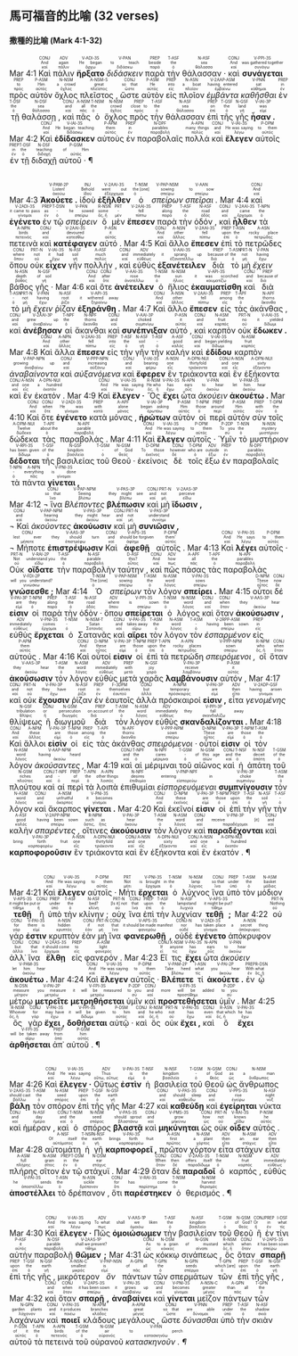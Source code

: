 ## 馬可福音的比喻 (32 verses)



#### 撒種的比喻 (Mark 4:1-32)
<rt>Mar 4:1</rt> <RUBY><ruby><ruby>Καὶ<rt>καί</rt></ruby><rt>And</rt></ruby><rt>CONJ</rt></RUBY> <RUBY><ruby><ruby>πάλιν<rt>πάλιν</rt></ruby><rt>again</rt></ruby><rt>ADV</rt></RUBY> <RUBY><ruby><ruby><strong>ἤρξατο</strong><rt>ἄρχω</rt></ruby><rt>He began</rt></ruby><rt>V-ADI-3S</rt></RUBY> <RUBY><ruby><ruby><em>διδάσκειν</em><rt>διδάσκω</rt></ruby><rt>to teach</rt></ruby><rt>V-PAN</rt></RUBY> <RUBY><ruby><ruby>παρὰ<rt>παρά</rt></ruby><rt>beside</rt></ruby><rt>PREP</rt></RUBY> <RUBY><ruby><ruby>τὴν<rt>ὁ</rt></ruby><rt>the</rt></ruby><rt>T-ASF</rt></RUBY> <RUBY><ruby><ruby>θάλασσαν ·<rt>θάλασσα</rt></ruby><rt>sea</rt></ruby><rt>N-ASF</rt></RUBY> <RUBY><ruby><ruby>καὶ<rt>καί</rt></ruby><rt>And</rt></ruby><rt>CONJ</rt></RUBY> <RUBY><ruby><ruby><strong>συνάγεται</strong><rt>συνάγω</rt></ruby><rt>was gathered together</rt></ruby><rt>V-PPI-3S</rt></RUBY> <RUBY><ruby><ruby>πρὸς<rt>πρός</rt></ruby><rt>to</rt></ruby><rt>PREP</rt></RUBY> <RUBY><ruby><ruby>αὐτὸν<rt>αὐτός</rt></ruby><rt>Him</rt></ruby><rt>P-ASM</rt></RUBY> <RUBY><ruby><ruby>ὄχλος<rt>ὄχλος</rt></ruby><rt>a crowd</rt></ruby><rt>N-NSM</rt></RUBY> <RUBY><ruby><ruby>πλεῖστος ,<rt>πλεῖστος</rt></ruby><rt>great</rt></ruby><rt>A-NSM-S</rt></RUBY> <RUBY><ruby><ruby>ὥστε<rt>ὥστε</rt></ruby><rt>so that</rt></ruby><rt>CONJ</rt></RUBY> <RUBY><ruby><ruby>αὐτὸν<rt>αὐτός</rt></ruby><rt>He</rt></ruby><rt>P-ASM</rt></RUBY> <RUBY><ruby><ruby>εἰς<rt>εἰς</rt></ruby><rt>into</rt></ruby><rt>PREP</rt></RUBY> <RUBY><ruby><ruby>πλοῖον<rt>πλοῖον</rt></ruby><rt>a boat</rt></ruby><rt>N-ASN</rt></RUBY> <RUBY><ruby><ruby><em>ἐμβάντα</em><rt>ἐμβαίνω</rt></ruby><rt>having entered</rt></ruby><rt>V-2AAP-ASM</rt></RUBY> <RUBY><ruby><ruby><em>καθῆσθαι</em><rt>κάθημαι</rt></ruby><rt>sat</rt></ruby><rt>V-PNN</rt></RUBY> <RUBY><ruby><ruby>ἐν<rt>ἐν</rt></ruby><rt>in</rt></ruby><rt>PREP</rt></RUBY> <RUBY><ruby><ruby>τῇ<rt>ὁ</rt></ruby><rt>the</rt></ruby><rt>T-DSF</rt></RUBY> <RUBY><ruby><ruby>θαλάσσῃ ,<rt>θάλασσα</rt></ruby><rt>sea</rt></ruby><rt>N-DSF</rt></RUBY> <RUBY><ruby><ruby>καὶ<rt>καί</rt></ruby><rt>and</rt></ruby><rt>CONJ</rt></RUBY> <RUBY><ruby><ruby>πᾶς<rt>πᾶς</rt></ruby><rt>all</rt></ruby><rt>A-NSM</rt></RUBY> <RUBY><ruby><ruby>ὁ<rt>ὁ</rt></ruby><rt>the</rt></ruby><rt>T-NSM</rt></RUBY> <RUBY><ruby><ruby>ὄχλος<rt>ὄχλος</rt></ruby><rt>crowd</rt></ruby><rt>N-NSM</rt></RUBY> <RUBY><ruby><ruby>πρὸς<rt>πρός</rt></ruby><rt>close to</rt></ruby><rt>PREP</rt></RUBY> <RUBY><ruby><ruby>τὴν<rt>ὁ</rt></ruby><rt>the</rt></ruby><rt>T-ASF</rt></RUBY> <RUBY><ruby><ruby>θάλασσαν<rt>θάλασσα</rt></ruby><rt>sea</rt></ruby><rt>N-ASF</rt></RUBY> <RUBY><ruby><ruby>ἐπὶ<rt>ἐπί</rt></ruby><rt>on</rt></ruby><rt>PREP</rt></RUBY> <RUBY><ruby><ruby>τῆς<rt>ὁ</rt></ruby><rt>the</rt></ruby><rt>T-GSF</rt></RUBY> <RUBY><ruby><ruby>γῆς<rt>γῆ</rt></ruby><rt>land</rt></ruby><rt>N-GSF</rt></RUBY> <RUBY><ruby><ruby><strong>ἦσαν .</strong><rt>εἰμί</rt></ruby><rt>was</rt></ruby><rt>V-IAI-3P</rt></RUBY> <rt>Mar 4:2</rt> <RUBY><ruby><ruby>Καὶ<rt>καί</rt></ruby><rt>And</rt></ruby><rt>CONJ</rt></RUBY> <RUBY><ruby><ruby><strong>ἐδίδασκεν</strong><rt>διδάσκω</rt></ruby><rt>He began teaching</rt></ruby><rt>V-IAI-3S</rt></RUBY> <RUBY><ruby><ruby>αὐτοὺς<rt>αὐτός</rt></ruby><rt>them</rt></ruby><rt>P-APM</rt></RUBY> <RUBY><ruby><ruby>ἐν<rt>ἐν</rt></ruby><rt>in</rt></ruby><rt>PREP</rt></RUBY> <RUBY><ruby><ruby>παραβολαῖς<rt>παραβολή</rt></ruby><rt>parables</rt></ruby><rt>N-DPF</rt></RUBY> <RUBY><ruby><ruby>πολλά<rt>πολύς</rt></ruby><rt>many things</rt></ruby><rt>A-APN</rt></RUBY> <RUBY><ruby><ruby>καὶ<rt>καί</rt></ruby><rt>and</rt></ruby><rt>CONJ</rt></RUBY> <RUBY><ruby><ruby><strong>ἔλεγεν</strong><rt>λέγω</rt></ruby><rt>He was saying</rt></ruby><rt>V-IAI-3S</rt></RUBY> <RUBY><ruby><ruby>αὐτοῖς<rt>αὐτός</rt></ruby><rt>to them</rt></ruby><rt>P-DPM</rt></RUBY> <RUBY><ruby><ruby>ἐν<rt>ἐν</rt></ruby><rt>in</rt></ruby><rt>PREP</rt></RUBY> <RUBY><ruby><ruby>τῇ<rt>ὁ</rt></ruby><rt>the</rt></ruby><rt>T-DSF</rt></RUBY> <RUBY><ruby><ruby>διδαχῇ<rt>διδαχή</rt></ruby><rt>teaching</rt></ruby><rt>N-DSF</rt></RUBY> <RUBY><ruby><ruby>αὐτοῦ · ¶<rt>αὐτός</rt></ruby><rt>of Him</rt></ruby><rt>P-GSM</rt></RUBY></br></br></br> <rt>Mar 4:3</rt> <RUBY><ruby><ruby><strong>Ἀκούετε .</strong><rt>ἀκούω</rt></ruby><rt>Listen!</rt></ruby><rt>V-PAM-2P</rt></RUBY> <RUBY><ruby><ruby>ἰδοὺ<rt>ἰδού</rt></ruby><rt>Behold</rt></ruby><rt>INJ</rt></RUBY> <RUBY><ruby><ruby><strong>ἐξῆλθεν</strong><rt>ἐξέρχομαι</rt></ruby><rt>went out</rt></ruby><rt>V-2AAI-3S</rt></RUBY> <RUBY><ruby><ruby>ὁ<rt>ὁ</rt></ruby><rt>the [one]</rt></ruby><rt>T-NSM</rt></RUBY> <RUBY><ruby><ruby><em>σπείρων</em><rt>σπείρω</rt></ruby><rt>sowing</rt></ruby><rt>V-PAP-NSM</rt></RUBY> <RUBY><ruby><ruby><em>σπεῖραι .</em><rt>σπείρω</rt></ruby><rt>to sow</rt></ruby><rt>V-AAN</rt></RUBY> <rt>Mar 4:4</rt> <RUBY><ruby><ruby>καὶ<rt>καί</rt></ruby><rt>And</rt></ruby><rt>CONJ</rt></RUBY> <RUBY><ruby><ruby><strong>ἐγένετο</strong><rt>γίνομαι</rt></ruby><rt>it came to pass</rt></ruby><rt>V-2ADI-3S</rt></RUBY> <RUBY><ruby><ruby>ἐν<rt>ἐν</rt></ruby><rt>as</rt></ruby><rt>PREP</rt></RUBY> <RUBY><ruby><ruby>τῷ<rt>ὁ</rt></ruby><rt>-</rt></ruby><rt>T-DSN</rt></RUBY> <RUBY><ruby><ruby><em>σπείρειν</em><rt>σπείρω</rt></ruby><rt>he sowed</rt></ruby><rt>V-PAN</rt></RUBY> <RUBY><ruby><ruby>ὃ<rt>ὅς, ἥ</rt></ruby><rt>some</rt></ruby><rt>R-NSN</rt></RUBY> <RUBY><ruby><ruby>μὲν<rt>μέν</rt></ruby><rt>-</rt></ruby><rt>PRT</rt></RUBY> <RUBY><ruby><ruby><strong>ἔπεσεν</strong><rt>πίπτω</rt></ruby><rt>fell</rt></ruby><rt>V-2AAI-3S</rt></RUBY> <RUBY><ruby><ruby>παρὰ<rt>παρά</rt></ruby><rt>along</rt></ruby><rt>PREP</rt></RUBY> <RUBY><ruby><ruby>τὴν<rt>ὁ</rt></ruby><rt>the</rt></ruby><rt>T-ASF</rt></RUBY> <RUBY><ruby><ruby>ὁδόν ,<rt>ὁδός</rt></ruby><rt>road</rt></ruby><rt>N-ASF</rt></RUBY> <RUBY><ruby><ruby>καὶ<rt>καί</rt></ruby><rt>and</rt></ruby><rt>CONJ</rt></RUBY> <RUBY><ruby><ruby><strong>ἦλθεν</strong><rt>ἔρχομαι</rt></ruby><rt>came</rt></ruby><rt>V-2AAI-3S</rt></RUBY> <RUBY><ruby><ruby>τὰ<rt>ὁ</rt></ruby><rt>the</rt></ruby><rt>T-NPN</rt></RUBY> <RUBY><ruby><ruby>πετεινὰ<rt>πετεινός</rt></ruby><rt>birds</rt></ruby><rt>A-NPN</rt></RUBY> <RUBY><ruby><ruby>καὶ<rt>καί</rt></ruby><rt>and</rt></ruby><rt>CONJ</rt></RUBY> <RUBY><ruby><ruby><strong>κατέφαγεν</strong><rt>κατεσθίω</rt></ruby><rt>devoured</rt></ruby><rt>V-2AAI-3S</rt></RUBY> <RUBY><ruby><ruby>αὐτό .<rt>αὐτός</rt></ruby><rt>it</rt></ruby><rt>P-ASN</rt></RUBY> <rt>Mar 4:5</rt> <RUBY><ruby><ruby>Καὶ<rt>καί</rt></ruby><rt>And</rt></ruby><rt>CONJ</rt></RUBY> <RUBY><ruby><ruby>ἄλλο<rt>ἄλλος</rt></ruby><rt>other</rt></ruby><rt>A-NSN</rt></RUBY> <RUBY><ruby><ruby><strong>ἔπεσεν</strong><rt>πίπτω</rt></ruby><rt>fell</rt></ruby><rt>V-2AAI-3S</rt></RUBY> <RUBY><ruby><ruby>ἐπὶ<rt>ἐπί</rt></ruby><rt>upon</rt></ruby><rt>PREP</rt></RUBY> <RUBY><ruby><ruby>τὸ<rt>ὁ</rt></ruby><rt>the</rt></ruby><rt>T-ASN</rt></RUBY> <RUBY><ruby><ruby>πετρῶδες<rt>πετρώδης</rt></ruby><rt>rocky place</rt></ruby><rt>A-ASN</rt></RUBY> <RUBY><ruby><ruby>ὅπου<rt>ὅπου</rt></ruby><rt>where</rt></ruby><rt>CONJ</rt></RUBY> <RUBY><ruby><ruby>οὐκ<rt>οὐ</rt></ruby><rt>not</rt></ruby><rt>PRT-N</rt></RUBY> <RUBY><ruby><ruby><strong>εἶχεν</strong><rt>ἔχω</rt></ruby><rt>it had</rt></ruby><rt>V-IAI-3S</rt></RUBY> <RUBY><ruby><ruby>γῆν<rt>γῆ</rt></ruby><rt>soil</rt></ruby><rt>N-ASF</rt></RUBY> <RUBY><ruby><ruby>πολλήν ,<rt>πολύς</rt></ruby><rt>much</rt></ruby><rt>A-ASF</rt></RUBY> <RUBY><ruby><ruby>καὶ<rt>καί</rt></ruby><rt>and</rt></ruby><rt>CONJ</rt></RUBY> <RUBY><ruby><ruby>εὐθὺς<rt>εὐθέως</rt></ruby><rt>immediately</rt></ruby><rt>ADV</rt></RUBY> <RUBY><ruby><ruby><strong>ἐξανέτειλεν</strong><rt>ἐξανατέλλω</rt></ruby><rt>it sprang up</rt></ruby><rt>V-AAI-3S</rt></RUBY> <RUBY><ruby><ruby>διὰ<rt>διά</rt></ruby><rt>because of</rt></ruby><rt>PREP</rt></RUBY> <RUBY><ruby><ruby>τὸ<rt>ὁ</rt></ruby><rt>the</rt></ruby><rt>T-ASN</rt></RUBY> <RUBY><ruby><ruby>μὴ<rt>μή</rt></ruby><rt>not</rt></ruby><rt>PRT-N</rt></RUBY> <RUBY><ruby><ruby><em>ἔχειν</em><rt>ἔχω</rt></ruby><rt>having</rt></ruby><rt>V-PAN</rt></RUBY> <RUBY><ruby><ruby>βάθος<rt>βάθος</rt></ruby><rt>depth</rt></ruby><rt>N-ASN</rt></RUBY> <RUBY><ruby><ruby>γῆς ·<rt>γῆ</rt></ruby><rt>of soil</rt></ruby><rt>N-GSF</rt></RUBY> <rt>Mar 4:6</rt> <RUBY><ruby><ruby>καὶ<rt>καί</rt></ruby><rt>And</rt></ruby><rt>CONJ</rt></RUBY> <RUBY><ruby><ruby>ὅτε<rt>ὅτε</rt></ruby><rt>after</rt></ruby><rt>CONJ</rt></RUBY> <RUBY><ruby><ruby><strong>ἀνέτειλεν</strong><rt>ἀνατέλλω</rt></ruby><rt>rose</rt></ruby><rt>V-AAI-3S</rt></RUBY> <RUBY><ruby><ruby>ὁ<rt>ὁ</rt></ruby><rt>the</rt></ruby><rt>T-NSM</rt></RUBY> <RUBY><ruby><ruby>ἥλιος<rt>ἥλιος</rt></ruby><rt>sun</rt></ruby><rt>N-NSM</rt></RUBY> <RUBY><ruby><ruby><strong>ἐκαυματίσθη</strong><rt>καυματίζω</rt></ruby><rt>it was scorched</rt></ruby><rt>V-API-3S</rt></RUBY> <RUBY><ruby><ruby>καὶ<rt>καί</rt></ruby><rt>and</rt></ruby><rt>CONJ</rt></RUBY> <RUBY><ruby><ruby>διὰ<rt>διά</rt></ruby><rt>because of</rt></ruby><rt>PREP</rt></RUBY> <RUBY><ruby><ruby>τὸ<rt>ὁ</rt></ruby><rt>-</rt></ruby><rt>T-ASN</rt></RUBY> <RUBY><ruby><ruby>μὴ<rt>μή</rt></ruby><rt>not</rt></ruby><rt>PRT-N</rt></RUBY> <RUBY><ruby><ruby><em>ἔχειν</em><rt>ἔχω</rt></ruby><rt>having</rt></ruby><rt>V-PAN</rt></RUBY> <RUBY><ruby><ruby>ῥίζαν<rt>ῥίζα</rt></ruby><rt>root</rt></ruby><rt>N-ASF</rt></RUBY> <RUBY><ruby><ruby><strong>ἐξηράνθη .</strong><rt>ξηραίνω</rt></ruby><rt>it withered away</rt></ruby><rt>V-API-3S</rt></RUBY> <rt>Mar 4:7</rt> <RUBY><ruby><ruby>Καὶ<rt>καί</rt></ruby><rt>And</rt></ruby><rt>CONJ</rt></RUBY> <RUBY><ruby><ruby>ἄλλο<rt>ἄλλος</rt></ruby><rt>other</rt></ruby><rt>A-NSN</rt></RUBY> <RUBY><ruby><ruby><strong>ἔπεσεν</strong><rt>πίπτω</rt></ruby><rt>fell</rt></ruby><rt>V-2AAI-3S</rt></RUBY> <RUBY><ruby><ruby>εἰς<rt>εἰς</rt></ruby><rt>among</rt></ruby><rt>PREP</rt></RUBY> <RUBY><ruby><ruby>τὰς<rt>ὁ</rt></ruby><rt>the</rt></ruby><rt>T-APF</rt></RUBY> <RUBY><ruby><ruby>ἀκάνθας ,<rt>ἄκανθα</rt></ruby><rt>thorns</rt></ruby><rt>N-APF</rt></RUBY> <RUBY><ruby><ruby>καὶ<rt>καί</rt></ruby><rt>and</rt></ruby><rt>CONJ</rt></RUBY> <RUBY><ruby><ruby><strong>ἀνέβησαν</strong><rt>ἀναβαίνω</rt></ruby><rt>grew up</rt></ruby><rt>V-2AAI-3P</rt></RUBY> <RUBY><ruby><ruby>αἱ<rt>ὁ</rt></ruby><rt>the</rt></ruby><rt>T-NPF</rt></RUBY> <RUBY><ruby><ruby>ἄκανθαι<rt>ἄκανθα</rt></ruby><rt>thorns</rt></ruby><rt>N-NPF</rt></RUBY> <RUBY><ruby><ruby>καὶ<rt>καί</rt></ruby><rt>and</rt></ruby><rt>CONJ</rt></RUBY> <RUBY><ruby><ruby><strong>συνέπνιξαν</strong><rt>συμπνίγω</rt></ruby><rt>choked</rt></ruby><rt>V-AAI-3P</rt></RUBY> <RUBY><ruby><ruby>αὐτό ,<rt>αὐτός</rt></ruby><rt>it</rt></ruby><rt>P-ASN</rt></RUBY> <RUBY><ruby><ruby>καὶ<rt>καί</rt></ruby><rt>and</rt></ruby><rt>CONJ</rt></RUBY> <RUBY><ruby><ruby>καρπὸν<rt>καρπός</rt></ruby><rt>fruit</rt></ruby><rt>N-ASM</rt></RUBY> <RUBY><ruby><ruby>οὐκ<rt>οὐ</rt></ruby><rt>no</rt></ruby><rt>PRT-N</rt></RUBY> <RUBY><ruby><ruby><strong>ἔδωκεν .</strong><rt>δίδωμι</rt></ruby><rt>it yielded</rt></ruby><rt>V-AAI-3S</rt></RUBY> <rt>Mar 4:8</rt> <RUBY><ruby><ruby>Καὶ<rt>καί</rt></ruby><rt>And</rt></ruby><rt>CONJ</rt></RUBY> <RUBY><ruby><ruby>ἄλλα<rt>ἄλλος</rt></ruby><rt>other</rt></ruby><rt>A-NPN</rt></RUBY> <RUBY><ruby><ruby><strong>ἔπεσεν</strong><rt>πίπτω</rt></ruby><rt>fell</rt></ruby><rt>V-2AAI-3S</rt></RUBY> <RUBY><ruby><ruby>εἰς<rt>εἰς</rt></ruby><rt>into</rt></ruby><rt>PREP</rt></RUBY> <RUBY><ruby><ruby>τὴν<rt>ὁ</rt></ruby><rt>the</rt></ruby><rt>T-ASF</rt></RUBY> <RUBY><ruby><ruby>γῆν<rt>γῆ</rt></ruby><rt>soil</rt></ruby><rt>N-ASF</rt></RUBY> <RUBY><ruby><ruby>τὴν<rt>ὁ</rt></ruby><rt>-</rt></ruby><rt>T-ASF</rt></RUBY> <RUBY><ruby><ruby>καλήν<rt>καλός</rt></ruby><rt>good</rt></ruby><rt>A-ASF</rt></RUBY> <RUBY><ruby><ruby>καὶ<rt>καί</rt></ruby><rt>and</rt></ruby><rt>CONJ</rt></RUBY> <RUBY><ruby><ruby><strong>ἐδίδου</strong><rt>δίδωμι</rt></ruby><rt>began yielding</rt></ruby><rt>V-IAI-3S</rt></RUBY> <RUBY><ruby><ruby>καρπὸν<rt>καρπός</rt></ruby><rt>fruit</rt></ruby><rt>N-ASM</rt></RUBY> <RUBY><ruby><ruby><em>ἀναβαίνοντα</em><rt>ἀναβαίνω</rt></ruby><rt>growing up</rt></ruby><rt>V-PAP-NPN</rt></RUBY> <RUBY><ruby><ruby>καὶ<rt>καί</rt></ruby><rt>and</rt></ruby><rt>CONJ</rt></RUBY> <RUBY><ruby><ruby><em>αὐξανόμενα</em><rt>αὐξάνω</rt></ruby><rt>increasing</rt></ruby><rt>V-PPP-NPN</rt></RUBY> <RUBY><ruby><ruby>καὶ<rt>καί</rt></ruby><rt>and</rt></ruby><rt>CONJ</rt></RUBY> <RUBY><ruby><ruby><strong>ἔφερεν</strong><rt>φέρω</rt></ruby><rt>bearing</rt></ruby><rt>V-IAI-3S</rt></RUBY> <RUBY><ruby><ruby>ἓν<rt>εἷς</rt></ruby><rt>one</rt></ruby><rt>A-NSN</rt></RUBY> <RUBY><ruby><ruby>τριάκοντα<rt>τριάκοντα</rt></ruby><rt>thirtyfold</rt></ruby><rt>A-DPN-NUI</rt></RUBY> <RUBY><ruby><ruby>καὶ<rt>καί</rt></ruby><rt>and</rt></ruby><rt>CONJ</rt></RUBY> <RUBY><ruby><ruby>ἓν<rt>εἷς</rt></ruby><rt>one</rt></ruby><rt>A-NSN</rt></RUBY> <RUBY><ruby><ruby>ἑξήκοντα<rt>ἑξήκοντα</rt></ruby><rt>sixty</rt></ruby><rt>A-DPN-NUI</rt></RUBY> <RUBY><ruby><ruby>καὶ<rt>καί</rt></ruby><rt>and</rt></ruby><rt>CONJ</rt></RUBY> <RUBY><ruby><ruby>ἓν<rt>εἷς</rt></ruby><rt>one</rt></ruby><rt>A-NSN</rt></RUBY> <RUBY><ruby><ruby>ἑκατόν .<rt>ἑκατόν</rt></ruby><rt>a hundred</rt></ruby><rt>A-DPN-NUI</rt></RUBY> <rt>Mar 4:9</rt> <RUBY><ruby><ruby>Καὶ<rt>καί</rt></ruby><rt>And</rt></ruby><rt>CONJ</rt></RUBY> <RUBY><ruby><ruby><strong>ἔλεγεν ·</strong><rt>λέγω</rt></ruby><rt>He was saying</rt></ruby><rt>V-IAI-3S</rt></RUBY> <RUBY><ruby><ruby>Ὃς<rt>ὅς, ἥ</rt></ruby><rt>He who</rt></ruby><rt>R-NSM</rt></RUBY> <RUBY><ruby><ruby><strong>ἔχει</strong><rt>ἔχω</rt></ruby><rt>has</rt></ruby><rt>V-PAI-3S</rt></RUBY> <RUBY><ruby><ruby>ὦτα<rt>οὖς</rt></ruby><rt>ears</rt></ruby><rt>N-APN</rt></RUBY> <RUBY><ruby><ruby><em>ἀκούειν</em><rt>ἀκούω</rt></ruby><rt>to hear</rt></ruby><rt>V-PAN</rt></RUBY> <RUBY><ruby><ruby><strong>ἀκουέτω .</strong><rt>ἀκούω</rt></ruby><rt>let him hear</rt></ruby><rt>V-PAM-3S</rt></RUBY> <rt>Mar 4:10</rt> <RUBY><ruby><ruby>Καὶ<rt>καί</rt></ruby><rt>And</rt></ruby><rt>CONJ</rt></RUBY> <RUBY><ruby><ruby>ὅτε<rt>ὅτε</rt></ruby><rt>when</rt></ruby><rt>CONJ</rt></RUBY> <RUBY><ruby><ruby><strong>ἐγένετο</strong><rt>γίνομαι</rt></ruby><rt>He was</rt></ruby><rt>V-2ADI-3S</rt></RUBY> <RUBY><ruby><ruby>κατὰ<rt>κατά</rt></ruby><rt>with</rt></ruby><rt>PREP</rt></RUBY> <RUBY><ruby><ruby>μόνας ,<rt>μόνος</rt></ruby><rt>alone</rt></ruby><rt>A-APF</rt></RUBY> <RUBY><ruby><ruby><strong>ἠρώτων</strong><rt>ἐρωτάω</rt></ruby><rt>began asking</rt></ruby><rt>V-IAI-3P</rt></RUBY> <RUBY><ruby><ruby>αὐτὸν<rt>αὐτός</rt></ruby><rt>Him</rt></ruby><rt>P-ASM</rt></RUBY> <RUBY><ruby><ruby>οἱ<rt>ὁ</rt></ruby><rt>those</rt></ruby><rt>T-NPM</rt></RUBY> <RUBY><ruby><ruby>περὶ<rt>περί</rt></ruby><rt>around</rt></ruby><rt>PREP</rt></RUBY> <RUBY><ruby><ruby>αὐτὸν<rt>αὐτός</rt></ruby><rt>Him</rt></ruby><rt>P-ASM</rt></RUBY> <RUBY><ruby><ruby>σὺν<rt>σύν</rt></ruby><rt>with</rt></ruby><rt>PREP</rt></RUBY> <RUBY><ruby><ruby>τοῖς<rt>ὁ</rt></ruby><rt>the</rt></ruby><rt>T-DPM</rt></RUBY> <RUBY><ruby><ruby>δώδεκα<rt>δώδεκα</rt></ruby><rt>Twelve</rt></ruby><rt>A-DPM-NUI</rt></RUBY> <RUBY><ruby><ruby>τὰς<rt>ὁ</rt></ruby><rt>about the</rt></ruby><rt>T-APF</rt></RUBY> <RUBY><ruby><ruby>παραβολάς .<rt>παραβολή</rt></ruby><rt>parable</rt></ruby><rt>N-APF</rt></RUBY> <rt>Mar 4:11</rt> <RUBY><ruby><ruby>Καὶ<rt>καί</rt></ruby><rt>And</rt></ruby><rt>CONJ</rt></RUBY> <RUBY><ruby><ruby><strong>ἔλεγεν</strong><rt>λέγω</rt></ruby><rt>He was saying</rt></ruby><rt>V-IAI-3S</rt></RUBY> <RUBY><ruby><ruby>αὐτοῖς ·<rt>αὐτός</rt></ruby><rt>to them</rt></ruby><rt>P-DPM</rt></RUBY> <RUBY><ruby><ruby>Ὑμῖν<rt>σύ</rt></ruby><rt>To you</rt></ruby><rt>P-2DP</rt></RUBY> <RUBY><ruby><ruby>τὸ<rt>ὁ</rt></ruby><rt>the</rt></ruby><rt>T-NSN</rt></RUBY> <RUBY><ruby><ruby>μυστήριον<rt>μυστήριον</rt></ruby><rt>mystery</rt></ruby><rt>N-NSN</rt></RUBY> <RUBY><ruby><ruby><strong>δέδοται</strong><rt>δίδωμι</rt></ruby><rt>has been given</rt></ruby><rt>V-RPI-3S</rt></RUBY> <RUBY><ruby><ruby>τῆς<rt>ὁ</rt></ruby><rt>of the</rt></ruby><rt>T-GSF</rt></RUBY> <RUBY><ruby><ruby>βασιλείας<rt>βασιλεία</rt></ruby><rt>kingdom</rt></ruby><rt>N-GSF</rt></RUBY> <RUBY><ruby><ruby>τοῦ<rt>ὁ</rt></ruby><rt>-</rt></ruby><rt>T-GSM</rt></RUBY> <RUBY><ruby><ruby>Θεοῦ ·<rt>θεός</rt></ruby><rt>of God</rt></ruby><rt>N-GSM</rt></RUBY> <RUBY><ruby><ruby>ἐκείνοις<rt>ἐκεῖνος</rt></ruby><rt>To those</rt></ruby><rt>D-DPM</rt></RUBY> <RUBY><ruby><ruby>δὲ<rt>δέ</rt></ruby><rt>however</rt></ruby><rt>CONJ</rt></RUBY> <RUBY><ruby><ruby>τοῖς<rt>ὁ</rt></ruby><rt>who are</rt></ruby><rt>T-DPM</rt></RUBY> <RUBY><ruby><ruby>ἔξω<rt>ἔξω</rt></ruby><rt>outside</rt></ruby><rt>ADV</rt></RUBY> <RUBY><ruby><ruby>ἐν<rt>ἐν</rt></ruby><rt>in</rt></ruby><rt>PREP</rt></RUBY> <RUBY><ruby><ruby>παραβολαῖς<rt>παραβολή</rt></ruby><rt>parables</rt></ruby><rt>N-DPF</rt></RUBY> <RUBY><ruby><ruby>τὰ<rt>ὁ</rt></ruby><rt>-</rt></ruby><rt>T-NPN</rt></RUBY> <RUBY><ruby><ruby>πάντα<rt>πᾶς</rt></ruby><rt>everything</rt></ruby><rt>A-NPN</rt></RUBY> <RUBY><ruby><ruby><strong>γίνεται ,</strong><rt>γίνομαι</rt></ruby><rt>is done</rt></ruby><rt>V-PNI-3S</rt></RUBY></br> <rt>Mar 4:12</rt> <RUBY><ruby><ruby>¬ ἵνα<rt>ἵνα</rt></ruby><rt>so that</rt></ruby><rt>CONJ</rt></RUBY> <RUBY><ruby><ruby><em>Βλέποντες</em><rt>βλέπω</rt></ruby><rt>Seeing</rt></ruby><rt>V-PAP-NPM</rt></RUBY> <RUBY><ruby><ruby><strong>βλέπωσιν</strong><rt>βλέπω</rt></ruby><rt>they might see</rt></ruby><rt>V-PAS-3P</rt></RUBY> <RUBY><ruby><ruby>καὶ<rt>καί</rt></ruby><rt>and</rt></ruby><rt>CONJ</rt></RUBY> <RUBY><ruby><ruby>μὴ<rt>μή</rt></ruby><rt>not</rt></ruby><rt>PRT-N</rt></RUBY> <RUBY><ruby><ruby><strong>ἴδωσιν ,</strong><rt>εἴδω</rt></ruby><rt>perceive</rt></ruby><rt>V-2AAS-3P</rt></RUBY></br> <RUBY><ruby><ruby>¬ Καὶ<rt>καί</rt></ruby><rt>and</rt></ruby><rt>CONJ</rt></RUBY> <RUBY><ruby><ruby><em>ἀκούοντες</em><rt>ἀκούω</rt></ruby><rt>hearing</rt></ruby><rt>V-PAP-NPM</rt></RUBY> <RUBY><ruby><ruby><strong>ἀκούωσιν</strong><rt>ἀκούω</rt></ruby><rt>they might hear</rt></ruby><rt>V-PAS-3P</rt></RUBY> <RUBY><ruby><ruby>καὶ<rt>καί</rt></ruby><rt>and</rt></ruby><rt>CONJ</rt></RUBY> <RUBY><ruby><ruby>μὴ<rt>μή</rt></ruby><rt>not</rt></ruby><rt>PRT-N</rt></RUBY> <RUBY><ruby><ruby><strong>συνιῶσιν ,</strong><rt>συνίημι</rt></ruby><rt>understand</rt></ruby><rt>V-PAS-3P</rt></RUBY></br> <RUBY><ruby><ruby>¬ Μήποτε<rt>μήποτε</rt></ruby><rt>lest ever</rt></ruby><rt>CONJ</rt></RUBY> <RUBY><ruby><ruby><strong>ἐπιστρέψωσιν</strong><rt>ἐπιστρέφω</rt></ruby><rt>they should turn</rt></ruby><rt>V-AAS-3P</rt></RUBY> <RUBY><ruby><ruby>Καὶ<rt>καί</rt></ruby><rt>and</rt></ruby><rt>CONJ</rt></RUBY> <RUBY><ruby><ruby><strong>ἀφεθῇ</strong><rt>ἀφίημι</rt></ruby><rt>should be forgiven</rt></ruby><rt>V-APS-3S</rt></RUBY> <RUBY><ruby><ruby>αὐτοῖς .<rt>αὐτός</rt></ruby><rt>them’</rt></ruby><rt>P-DPM</rt></RUBY> <rt>Mar 4:13</rt> <RUBY><ruby><ruby>Καὶ<rt>καί</rt></ruby><rt>And</rt></ruby><rt>CONJ</rt></RUBY> <RUBY><ruby><ruby><strong>λέγει</strong><rt>λέγω</rt></ruby><rt>He says</rt></ruby><rt>V-PAI-3S</rt></RUBY> <RUBY><ruby><ruby>αὐτοῖς ·<rt>αὐτός</rt></ruby><rt>to them</rt></ruby><rt>P-DPM</rt></RUBY> <RUBY><ruby><ruby>Οὐκ<rt>οὐ</rt></ruby><rt>Not</rt></ruby><rt>PRT-N</rt></RUBY> <RUBY><ruby><ruby><strong>οἴδατε</strong><rt>εἴδω</rt></ruby><rt>understand you</rt></ruby><rt>V-RAI-2P</rt></RUBY> <RUBY><ruby><ruby>τὴν<rt>ὁ</rt></ruby><rt>the</rt></ruby><rt>T-ASF</rt></RUBY> <RUBY><ruby><ruby>παραβολὴν<rt>παραβολή</rt></ruby><rt>parable</rt></ruby><rt>N-ASF</rt></RUBY> <RUBY><ruby><ruby>ταύτην ,<rt>οὗτος</rt></ruby><rt>this?</rt></ruby><rt>D-ASF</rt></RUBY> <RUBY><ruby><ruby>καὶ<rt>καί</rt></ruby><rt>And</rt></ruby><rt>CONJ</rt></RUBY> <RUBY><ruby><ruby>πῶς<rt>πως</rt></ruby><rt>how</rt></ruby><rt>ADV</rt></RUBY> <RUBY><ruby><ruby>πάσας<rt>πᾶς</rt></ruby><rt>all</rt></ruby><rt>A-APF</rt></RUBY> <RUBY><ruby><ruby>τὰς<rt>ὁ</rt></ruby><rt>the</rt></ruby><rt>T-APF</rt></RUBY> <RUBY><ruby><ruby>παραβολὰς<rt>παραβολή</rt></ruby><rt>parables</rt></ruby><rt>N-APF</rt></RUBY> <RUBY><ruby><ruby><strong>γνώσεσθε ;</strong><rt>γινώσκω</rt></ruby><rt>will you understand?</rt></ruby><rt>V-FDI-2P</rt></RUBY> <rt>Mar 4:14</rt> <RUBY><ruby><ruby>Ὁ<rt>ὁ</rt></ruby><rt>The [one]</rt></ruby><rt>T-NSM</rt></RUBY> <RUBY><ruby><ruby><em>σπείρων</em><rt>σπείρω</rt></ruby><rt>sowing</rt></ruby><rt>V-PAP-NSM</rt></RUBY> <RUBY><ruby><ruby>τὸν<rt>ὁ</rt></ruby><rt>the</rt></ruby><rt>T-ASM</rt></RUBY> <RUBY><ruby><ruby>λόγον<rt>λόγος</rt></ruby><rt>word</rt></ruby><rt>N-ASM</rt></RUBY> <RUBY><ruby><ruby><strong>σπείρει .</strong><rt>σπείρω</rt></ruby><rt>sows</rt></ruby><rt>V-PAI-3S</rt></RUBY> <rt>Mar 4:15</rt> <RUBY><ruby><ruby>οὗτοι<rt>οὗτος</rt></ruby><rt>These</rt></ruby><rt>D-NPM</rt></RUBY> <RUBY><ruby><ruby>δέ<rt>δέ</rt></ruby><rt>now</rt></ruby><rt>CONJ</rt></RUBY> <RUBY><ruby><ruby><strong>εἰσιν</strong><rt>εἰμί</rt></ruby><rt>are</rt></ruby><rt>V-PAI-3P</rt></RUBY> <RUBY><ruby><ruby>οἱ<rt>ὁ</rt></ruby><rt>they</rt></ruby><rt>T-NPM</rt></RUBY> <RUBY><ruby><ruby>παρὰ<rt>παρά</rt></ruby><rt>along</rt></ruby><rt>PREP</rt></RUBY> <RUBY><ruby><ruby>τὴν<rt>ὁ</rt></ruby><rt>the</rt></ruby><rt>T-ASF</rt></RUBY> <RUBY><ruby><ruby>ὁδὸν ·<rt>ὁδός</rt></ruby><rt>road</rt></ruby><rt>N-ASF</rt></RUBY> <RUBY><ruby><ruby>ὅπου<rt>ὅπου</rt></ruby><rt>where</rt></ruby><rt>ADV</rt></RUBY> <RUBY><ruby><ruby><strong>σπείρεται</strong><rt>σπείρω</rt></ruby><rt>is sown</rt></ruby><rt>V-PPI-3S</rt></RUBY> <RUBY><ruby><ruby>ὁ<rt>ὁ</rt></ruby><rt>the</rt></ruby><rt>T-NSM</rt></RUBY> <RUBY><ruby><ruby>λόγος<rt>λόγος</rt></ruby><rt>word</rt></ruby><rt>N-NSM</rt></RUBY> <RUBY><ruby><ruby>καὶ<rt>καί</rt></ruby><rt>and</rt></ruby><rt>CONJ</rt></RUBY> <RUBY><ruby><ruby>ὅταν<rt>ὅταν</rt></ruby><rt>when</rt></ruby><rt>CONJ</rt></RUBY> <RUBY><ruby><ruby><strong>ἀκούσωσιν ,</strong><rt>ἀκούω</rt></ruby><rt>they hear</rt></ruby><rt>V-AAS-3P</rt></RUBY> <RUBY><ruby><ruby>εὐθὺς<rt>εὐθέως</rt></ruby><rt>immediately</rt></ruby><rt>ADV</rt></RUBY> <RUBY><ruby><ruby><strong>ἔρχεται</strong><rt>ἔρχομαι</rt></ruby><rt>comes</rt></ruby><rt>V-PNI-3S</rt></RUBY> <RUBY><ruby><ruby>ὁ<rt>ὁ</rt></ruby><rt>-</rt></ruby><rt>T-NSM</rt></RUBY> <RUBY><ruby><ruby>Σατανᾶς<rt>Σατανᾶς</rt></ruby><rt>Satan</rt></ruby><rt>N-NSM-T</rt></RUBY> <RUBY><ruby><ruby>καὶ<rt>καί</rt></ruby><rt>and</rt></ruby><rt>CONJ</rt></RUBY> <RUBY><ruby><ruby><strong>αἴρει</strong><rt>αἴρω</rt></ruby><rt>takes away</rt></ruby><rt>V-PAI-3S</rt></RUBY> <RUBY><ruby><ruby>τὸν<rt>ὁ</rt></ruby><rt>the</rt></ruby><rt>T-ASM</rt></RUBY> <RUBY><ruby><ruby>λόγον<rt>λόγος</rt></ruby><rt>word</rt></ruby><rt>N-ASM</rt></RUBY> <RUBY><ruby><ruby>τὸν<rt>ὁ</rt></ruby><rt>-</rt></ruby><rt>T-ASM</rt></RUBY> <RUBY><ruby><ruby><em>ἐσπαρμένον</em><rt>σπείρω</rt></ruby><rt>having been sown</rt></ruby><rt>V-2RPP-ASM</rt></RUBY> <RUBY><ruby><ruby>εἰς<rt>εἰς</rt></ruby><rt>in</rt></ruby><rt>PREP</rt></RUBY> <RUBY><ruby><ruby>αὐτούς .<rt>αὐτός</rt></ruby><rt>them</rt></ruby><rt>P-APM</rt></RUBY> <rt>Mar 4:16</rt> <RUBY><ruby><ruby>Καὶ<rt>καί</rt></ruby><rt>And</rt></ruby><rt>CONJ</rt></RUBY> <RUBY><ruby><ruby>οὗτοί<rt>οὗτος</rt></ruby><rt>these</rt></ruby><rt>D-NPM</rt></RUBY> <RUBY><ruby><ruby><strong>εἰσιν</strong><rt>εἰμί</rt></ruby><rt>are</rt></ruby><rt>V-PAI-3P</rt></RUBY> <RUBY><ruby><ruby>οἱ<rt>ὁ</rt></ruby><rt>those</rt></ruby><rt>T-NPM</rt></RUBY> <RUBY><ruby><ruby>ἐπὶ<rt>ἐπί</rt></ruby><rt>upon</rt></ruby><rt>PREP</rt></RUBY> <RUBY><ruby><ruby>τὰ<rt>ὁ</rt></ruby><rt>the</rt></ruby><rt>T-APN</rt></RUBY> <RUBY><ruby><ruby>πετρώδη<rt>πετρώδης</rt></ruby><rt>rocky places</rt></ruby><rt>A-APN</rt></RUBY> <RUBY><ruby><ruby><em>σπειρόμενοι ,</em><rt>σπείρω</rt></ruby><rt>sown</rt></ruby><rt>V-PPP-NPM</rt></RUBY> <RUBY><ruby><ruby>οἳ<rt>ὅς, ἥ</rt></ruby><rt>who</rt></ruby><rt>R-NPM</rt></RUBY> <RUBY><ruby><ruby>ὅταν<rt>ὅταν</rt></ruby><rt>when</rt></ruby><rt>CONJ</rt></RUBY> <RUBY><ruby><ruby><strong>ἀκούσωσιν</strong><rt>ἀκούω</rt></ruby><rt>they hear</rt></ruby><rt>V-AAS-3P</rt></RUBY> <RUBY><ruby><ruby>τὸν<rt>ὁ</rt></ruby><rt>the</rt></ruby><rt>T-ASM</rt></RUBY> <RUBY><ruby><ruby>λόγον<rt>λόγος</rt></ruby><rt>word</rt></ruby><rt>N-ASM</rt></RUBY> <RUBY><ruby><ruby>εὐθὺς<rt>εὐθέως</rt></ruby><rt>immediately</rt></ruby><rt>ADV</rt></RUBY> <RUBY><ruby><ruby>μετὰ<rt>μετά</rt></ruby><rt>with</rt></ruby><rt>PREP</rt></RUBY> <RUBY><ruby><ruby>χαρᾶς<rt>χαρά</rt></ruby><rt>joy</rt></ruby><rt>N-GSF</rt></RUBY> <RUBY><ruby><ruby><strong>λαμβάνουσιν</strong><rt>λαμβάνω</rt></ruby><rt>receive</rt></ruby><rt>V-PAI-3P</rt></RUBY> <RUBY><ruby><ruby>αὐτόν ,<rt>αὐτός</rt></ruby><rt>it</rt></ruby><rt>P-ASM</rt></RUBY> <rt>Mar 4:17</rt> <RUBY><ruby><ruby>καὶ<rt>καί</rt></ruby><rt>and</rt></ruby><rt>CONJ</rt></RUBY> <RUBY><ruby><ruby>οὐκ<rt>οὐ</rt></ruby><rt>not</rt></ruby><rt>PRT-N</rt></RUBY> <RUBY><ruby><ruby><strong>ἔχουσιν</strong><rt>ἔχω</rt></ruby><rt>they have</rt></ruby><rt>V-PAI-3P</rt></RUBY> <RUBY><ruby><ruby>ῥίζαν<rt>ῥίζα</rt></ruby><rt>root</rt></ruby><rt>N-ASF</rt></RUBY> <RUBY><ruby><ruby>ἐν<rt>ἐν</rt></ruby><rt>in</rt></ruby><rt>PREP</rt></RUBY> <RUBY><ruby><ruby>ἑαυτοῖς<rt>ἑαυτοῦ</rt></ruby><rt>themselves</rt></ruby><rt>F-3DPM</rt></RUBY> <RUBY><ruby><ruby>ἀλλὰ<rt>ἀλλά</rt></ruby><rt>but</rt></ruby><rt>CONJ</rt></RUBY> <RUBY><ruby><ruby>πρόσκαιροί<rt>πρόσκαιρος</rt></ruby><rt>temporary</rt></ruby><rt>A-NPM</rt></RUBY> <RUBY><ruby><ruby><strong>εἰσιν ,</strong><rt>εἰμί</rt></ruby><rt>are</rt></ruby><rt>V-PAI-3P</rt></RUBY> <RUBY><ruby><ruby>εἶτα<rt>εἶτα</rt></ruby><rt>then</rt></ruby><rt>ADV</rt></RUBY> <RUBY><ruby><ruby><em>γενομένης</em><rt>γίνομαι</rt></ruby><rt>having arisen</rt></ruby><rt>V-2ADP-GSF</rt></RUBY> <RUBY><ruby><ruby>θλίψεως<rt>θλῖψις</rt></ruby><rt>tribulation</rt></ruby><rt>N-GSF</rt></RUBY> <RUBY><ruby><ruby>ἢ<rt>ἤ</rt></ruby><rt>or</rt></ruby><rt>CONJ</rt></RUBY> <RUBY><ruby><ruby>διωγμοῦ<rt>διωγμός</rt></ruby><rt>persecution</rt></ruby><rt>N-GSM</rt></RUBY> <RUBY><ruby><ruby>διὰ<rt>διά</rt></ruby><rt>on account of</rt></ruby><rt>PREP</rt></RUBY> <RUBY><ruby><ruby>τὸν<rt>ὁ</rt></ruby><rt>the</rt></ruby><rt>T-ASM</rt></RUBY> <RUBY><ruby><ruby>λόγον<rt>λόγος</rt></ruby><rt>word</rt></ruby><rt>N-ASM</rt></RUBY> <RUBY><ruby><ruby>εὐθὺς<rt>εὐθέως</rt></ruby><rt>immediately</rt></ruby><rt>ADV</rt></RUBY> <RUBY><ruby><ruby><strong>σκανδαλίζονται .</strong><rt>σκανδαλίζω</rt></ruby><rt>they fall away</rt></ruby><rt>V-PPI-3P</rt></RUBY> <rt>Mar 4:18</rt> <RUBY><ruby><ruby>Καὶ<rt>καί</rt></ruby><rt>And</rt></ruby><rt>CONJ</rt></RUBY> <RUBY><ruby><ruby>ἄλλοι<rt>ἄλλος</rt></ruby><rt>these</rt></ruby><rt>A-NPM</rt></RUBY> <RUBY><ruby><ruby><strong>εἰσὶν</strong><rt>εἰμί</rt></ruby><rt>are</rt></ruby><rt>V-PAI-3P</rt></RUBY> <RUBY><ruby><ruby>οἱ<rt>ὁ</rt></ruby><rt>those</rt></ruby><rt>T-NPM</rt></RUBY> <RUBY><ruby><ruby>εἰς<rt>εἰς</rt></ruby><rt>among</rt></ruby><rt>PREP</rt></RUBY> <RUBY><ruby><ruby>τὰς<rt>ὁ</rt></ruby><rt>the</rt></ruby><rt>T-APF</rt></RUBY> <RUBY><ruby><ruby>ἀκάνθας<rt>ἄκανθα</rt></ruby><rt>thorns</rt></ruby><rt>N-APF</rt></RUBY> <RUBY><ruby><ruby><em>σπειρόμενοι ·</em><rt>σπείρω</rt></ruby><rt>sown</rt></ruby><rt>V-PPP-NPM</rt></RUBY> <RUBY><ruby><ruby>οὗτοί<rt>οὗτος</rt></ruby><rt>These</rt></ruby><rt>D-NPM</rt></RUBY> <RUBY><ruby><ruby><strong>εἰσιν</strong><rt>εἰμί</rt></ruby><rt>are</rt></ruby><rt>V-PAI-3P</rt></RUBY> <RUBY><ruby><ruby>οἱ<rt>ὁ</rt></ruby><rt>those</rt></ruby><rt>T-NPM</rt></RUBY> <RUBY><ruby><ruby>τὸν<rt>ὁ</rt></ruby><rt>the</rt></ruby><rt>T-ASM</rt></RUBY> <RUBY><ruby><ruby>λόγον<rt>λόγος</rt></ruby><rt>word</rt></ruby><rt>N-ASM</rt></RUBY> <RUBY><ruby><ruby><em>ἀκούσαντες ,</em><rt>ἀκούω</rt></ruby><rt>having heard</rt></ruby><rt>V-AAP-NPM</rt></RUBY> <rt>Mar 4:19</rt> <RUBY><ruby><ruby>καὶ<rt>καί</rt></ruby><rt>and</rt></ruby><rt>CONJ</rt></RUBY> <RUBY><ruby><ruby>αἱ<rt>ὁ</rt></ruby><rt>the</rt></ruby><rt>T-NPF</rt></RUBY> <RUBY><ruby><ruby>μέριμναι<rt>μέριμνα</rt></ruby><rt>cares</rt></ruby><rt>N-NPF</rt></RUBY> <RUBY><ruby><ruby>τοῦ<rt>ὁ</rt></ruby><rt>-</rt></ruby><rt>T-GSM</rt></RUBY> <RUBY><ruby><ruby>αἰῶνος<rt>αἰών</rt></ruby><rt>of this age</rt></ruby><rt>N-GSM</rt></RUBY> <RUBY><ruby><ruby>καὶ<rt>καί</rt></ruby><rt>and</rt></ruby><rt>CONJ</rt></RUBY> <RUBY><ruby><ruby>ἡ<rt>ὁ</rt></ruby><rt>the</rt></ruby><rt>T-NSF</rt></RUBY> <RUBY><ruby><ruby>ἀπάτη<rt>ἀπάτη</rt></ruby><rt>deceit</rt></ruby><rt>N-NSF</rt></RUBY> <RUBY><ruby><ruby>τοῦ<rt>ὁ</rt></ruby><rt>of the</rt></ruby><rt>T-GSM</rt></RUBY> <RUBY><ruby><ruby>πλούτου<rt>πλοῦτος</rt></ruby><rt>riches</rt></ruby><rt>N-GSM</rt></RUBY> <RUBY><ruby><ruby>καὶ<rt>καί</rt></ruby><rt>and</rt></ruby><rt>CONJ</rt></RUBY> <RUBY><ruby><ruby>αἱ<rt>ὁ</rt></ruby><rt>-</rt></ruby><rt>T-NPF</rt></RUBY> <RUBY><ruby><ruby>περὶ<rt>περί</rt></ruby><rt>of</rt></ruby><rt>PREP</rt></RUBY> <RUBY><ruby><ruby>τὰ<rt>ὁ</rt></ruby><rt>the</rt></ruby><rt>T-APN</rt></RUBY> <RUBY><ruby><ruby>λοιπὰ<rt>λοιπός</rt></ruby><rt>other things</rt></ruby><rt>A-APN</rt></RUBY> <RUBY><ruby><ruby>ἐπιθυμίαι<rt>ἐπιθυμία</rt></ruby><rt>desires</rt></ruby><rt>N-NPF</rt></RUBY> <RUBY><ruby><ruby><em>εἰσπορευόμεναι</em><rt>εἰσπορεύω</rt></ruby><rt>entering in</rt></ruby><rt>V-PNP-NPF</rt></RUBY> <RUBY><ruby><ruby><strong>συμπνίγουσιν</strong><rt>συμπνίγω</rt></ruby><rt>choke</rt></ruby><rt>V-PAI-3P</rt></RUBY> <RUBY><ruby><ruby>τὸν<rt>ὁ</rt></ruby><rt>the</rt></ruby><rt>T-ASM</rt></RUBY> <RUBY><ruby><ruby>λόγον<rt>λόγος</rt></ruby><rt>word</rt></ruby><rt>N-ASM</rt></RUBY> <RUBY><ruby><ruby>καὶ<rt>καί</rt></ruby><rt>and</rt></ruby><rt>CONJ</rt></RUBY> <RUBY><ruby><ruby>ἄκαρπος<rt>ἄκαρπος</rt></ruby><rt>unfruitful</rt></ruby><rt>A-NSM</rt></RUBY> <RUBY><ruby><ruby><strong>γίνεται .</strong><rt>γίνομαι</rt></ruby><rt>it becomes</rt></ruby><rt>V-PNI-3S</rt></RUBY> <rt>Mar 4:20</rt> <RUBY><ruby><ruby>Καὶ<rt>καί</rt></ruby><rt>And</rt></ruby><rt>CONJ</rt></RUBY> <RUBY><ruby><ruby>ἐκεῖνοί<rt>ἐκεῖνος</rt></ruby><rt>these</rt></ruby><rt>D-NPM</rt></RUBY> <RUBY><ruby><ruby><strong>εἰσιν</strong><rt>εἰμί</rt></ruby><rt>are</rt></ruby><rt>V-PAI-3P</rt></RUBY> <RUBY><ruby><ruby>οἱ<rt>ὁ</rt></ruby><rt>those</rt></ruby><rt>T-NPM</rt></RUBY> <RUBY><ruby><ruby>ἐπὶ<rt>ἐπί</rt></ruby><rt>upon</rt></ruby><rt>PREP</rt></RUBY> <RUBY><ruby><ruby>τὴν<rt>ὁ</rt></ruby><rt>the</rt></ruby><rt>T-ASF</rt></RUBY> <RUBY><ruby><ruby>γῆν<rt>γῆ</rt></ruby><rt>soil</rt></ruby><rt>N-ASF</rt></RUBY> <RUBY><ruby><ruby>τὴν<rt>ὁ</rt></ruby><rt>-</rt></ruby><rt>T-ASF</rt></RUBY> <RUBY><ruby><ruby>καλὴν<rt>καλός</rt></ruby><rt>good</rt></ruby><rt>A-ASF</rt></RUBY> <RUBY><ruby><ruby><em>σπαρέντες ,</em><rt>σπείρω</rt></ruby><rt>having been sown</rt></ruby><rt>V-2APP-NPM</rt></RUBY> <RUBY><ruby><ruby>οἵτινες<rt>ὅστις, ἥτις</rt></ruby><rt>such as</rt></ruby><rt>R-NPM</rt></RUBY> <RUBY><ruby><ruby><strong>ἀκούουσιν</strong><rt>ἀκούω</rt></ruby><rt>hear</rt></ruby><rt>V-PAI-3P</rt></RUBY> <RUBY><ruby><ruby>τὸν<rt>ὁ</rt></ruby><rt>the</rt></ruby><rt>T-ASM</rt></RUBY> <RUBY><ruby><ruby>λόγον<rt>λόγος</rt></ruby><rt>word</rt></ruby><rt>N-ASM</rt></RUBY> <RUBY><ruby><ruby>καὶ<rt>καί</rt></ruby><rt>and</rt></ruby><rt>CONJ</rt></RUBY> <RUBY><ruby><ruby><strong>παραδέχονται</strong><rt>παραδέχομαι</rt></ruby><rt>receive [it]</rt></ruby><rt>V-PNI-3P</rt></RUBY> <RUBY><ruby><ruby>καὶ<rt>καί</rt></ruby><rt>and</rt></ruby><rt>CONJ</rt></RUBY> <RUBY><ruby><ruby><strong>καρποφοροῦσιν</strong><rt>καρποφορέω</rt></ruby><rt>bring forth fruit</rt></ruby><rt>V-PAI-3P</rt></RUBY> <RUBY><ruby><ruby>ἓν<rt>εἷς</rt></ruby><rt>one</rt></ruby><rt>A-NSN</rt></RUBY> <RUBY><ruby><ruby>τριάκοντα<rt>τριάκοντα</rt></ruby><rt>thirtyfold</rt></ruby><rt>A-DPN-NUI</rt></RUBY> <RUBY><ruby><ruby>καὶ<rt>καί</rt></ruby><rt>and</rt></ruby><rt>CONJ</rt></RUBY> <RUBY><ruby><ruby>ἓν<rt>εἷς</rt></ruby><rt>one</rt></ruby><rt>A-NSN</rt></RUBY> <RUBY><ruby><ruby>ἑξήκοντα<rt>ἑξήκοντα</rt></ruby><rt>sixty</rt></ruby><rt>A-DPN-NUI</rt></RUBY> <RUBY><ruby><ruby>καὶ<rt>καί</rt></ruby><rt>and</rt></ruby><rt>CONJ</rt></RUBY> <RUBY><ruby><ruby>ἓν<rt>εἷς</rt></ruby><rt>one</rt></ruby><rt>A-NSN</rt></RUBY> <RUBY><ruby><ruby>ἑκατόν . ¶<rt>ἑκατόν</rt></ruby><rt>a hundred</rt></ruby><rt>A-DPN-NUI</rt></RUBY></br></br></br> <rt>Mar 4:21</rt> <RUBY><ruby><ruby>Καὶ<rt>καί</rt></ruby><rt>And</rt></ruby><rt>CONJ</rt></RUBY> <RUBY><ruby><ruby><strong>ἔλεγεν</strong><rt>λέγω</rt></ruby><rt>He was saying</rt></ruby><rt>V-IAI-3S</rt></RUBY> <RUBY><ruby><ruby>αὐτοῖς ·<rt>αὐτός</rt></ruby><rt>to them</rt></ruby><rt>P-DPM</rt></RUBY> <RUBY><ruby><ruby>Μήτι<rt>μήτι</rt></ruby><rt>Not</rt></ruby><rt>PRT</rt></RUBY> <RUBY><ruby><ruby><strong>ἔρχεται</strong><rt>ἔρχομαι</rt></ruby><rt>is brought in</rt></ruby><rt>V-PNI-3S</rt></RUBY> <RUBY><ruby><ruby>ὁ<rt>ὁ</rt></ruby><rt>the</rt></ruby><rt>T-NSM</rt></RUBY> <RUBY><ruby><ruby>λύχνος<rt>λύχνος</rt></ruby><rt>lamp</rt></ruby><rt>N-NSM</rt></RUBY> <RUBY><ruby><ruby>ἵνα<rt>ἵνα</rt></ruby><rt>so that</rt></ruby><rt>CONJ</rt></RUBY> <RUBY><ruby><ruby>ὑπὸ<rt>ὑπό</rt></ruby><rt>under</rt></ruby><rt>PREP</rt></RUBY> <RUBY><ruby><ruby>τὸν<rt>ὁ</rt></ruby><rt>the</rt></ruby><rt>T-ASM</rt></RUBY> <RUBY><ruby><ruby>μόδιον<rt>μόδιος</rt></ruby><rt>basket</rt></ruby><rt>N-ASM</rt></RUBY> <RUBY><ruby><ruby><strong>τεθῇ</strong><rt>τίθημι</rt></ruby><rt>it might be put</rt></ruby><rt>V-APS-3S</rt></RUBY> <RUBY><ruby><ruby>ἢ<rt>ἤ</rt></ruby><rt>or</rt></ruby><rt>CONJ</rt></RUBY> <RUBY><ruby><ruby>ὑπὸ<rt>ὑπό</rt></ruby><rt>under</rt></ruby><rt>PREP</rt></RUBY> <RUBY><ruby><ruby>τὴν<rt>ὁ</rt></ruby><rt>the</rt></ruby><rt>T-ASF</rt></RUBY> <RUBY><ruby><ruby>κλίνην ;<rt>κλίνη</rt></ruby><rt>bed?</rt></ruby><rt>N-ASF</rt></RUBY> <RUBY><ruby><ruby>οὐχ<rt>οὐ</rt></ruby><rt>[Is it] not</rt></ruby><rt>PRT-N</rt></RUBY> <RUBY><ruby><ruby>ἵνα<rt>ἵνα</rt></ruby><rt>that</rt></ruby><rt>CONJ</rt></RUBY> <RUBY><ruby><ruby>ἐπὶ<rt>ἐπί</rt></ruby><rt>upon</rt></ruby><rt>PREP</rt></RUBY> <RUBY><ruby><ruby>τὴν<rt>ὁ</rt></ruby><rt>the</rt></ruby><rt>T-ASF</rt></RUBY> <RUBY><ruby><ruby>λυχνίαν<rt>λυχνία</rt></ruby><rt>lampstand</rt></ruby><rt>N-ASF</rt></RUBY> <RUBY><ruby><ruby><strong>τεθῇ ;</strong><rt>τίθημι</rt></ruby><rt>it might be put?</rt></ruby><rt>V-APS-3S</rt></RUBY> <rt>Mar 4:22</rt> <RUBY><ruby><ruby>οὐ<rt>οὐ</rt></ruby><rt>Nothing</rt></ruby><rt>PRT-N</rt></RUBY> <RUBY><ruby><ruby>γάρ<rt>γάρ</rt></ruby><rt>for</rt></ruby><rt>CONJ</rt></RUBY> <RUBY><ruby><ruby><strong>ἐστιν</strong><rt>εἰμί</rt></ruby><rt>there is</rt></ruby><rt>V-PAI-3S</rt></RUBY> <RUBY><ruby><ruby>κρυπτὸν<rt>κρυπτός</rt></ruby><rt>hidden</rt></ruby><rt>A-NSN</rt></RUBY> <RUBY><ruby><ruby>ἐὰν<rt>ἐάν</rt></ruby><rt>if</rt></ruby><rt>CONJ</rt></RUBY> <RUBY><ruby><ruby>μὴ<rt>μή</rt></ruby><rt>not</rt></ruby><rt>PRT-N</rt></RUBY> <RUBY><ruby><ruby>ἵνα<rt>ἵνα</rt></ruby><rt>that</rt></ruby><rt>CONJ</rt></RUBY> <RUBY><ruby><ruby><strong>φανερωθῇ ,</strong><rt>φανερόω</rt></ruby><rt>it should be made manifest</rt></ruby><rt>V-APS-3S</rt></RUBY> <RUBY><ruby><ruby>οὐδὲ<rt>οὐδέ</rt></ruby><rt>nor</rt></ruby><rt>CONJ-N</rt></RUBY> <RUBY><ruby><ruby><strong>ἐγένετο</strong><rt>γίνομαι</rt></ruby><rt>has taken place</rt></ruby><rt>V-2ADI-3S</rt></RUBY> <RUBY><ruby><ruby>ἀπόκρυφον<rt>ἀπόκρυφος</rt></ruby><rt>a secret thing</rt></ruby><rt>A-NSN</rt></RUBY> <RUBY><ruby><ruby>ἀλλ᾽<rt>ἀλλά</rt></ruby><rt>but</rt></ruby><rt>CONJ</rt></RUBY> <RUBY><ruby><ruby>ἵνα<rt>ἵνα</rt></ruby><rt>that</rt></ruby><rt>CONJ</rt></RUBY> <RUBY><ruby><ruby><strong>ἔλθῃ</strong><rt>ἔρχομαι</rt></ruby><rt>it should come</rt></ruby><rt>V-2AAS-3S</rt></RUBY> <RUBY><ruby><ruby>εἰς<rt>εἰς</rt></ruby><rt>to</rt></ruby><rt>PREP</rt></RUBY> <RUBY><ruby><ruby>φανερόν .<rt>φανερός</rt></ruby><rt>light</rt></ruby><rt>A-ASM</rt></RUBY> <rt>Mar 4:23</rt> <RUBY><ruby><ruby>Εἴ<rt>εἰ</rt></ruby><rt>If</rt></ruby><rt>CONJ</rt></RUBY> <RUBY><ruby><ruby>τις<rt>τις</rt></ruby><rt>anyone</rt></ruby><rt>X-NSM</rt></RUBY> <RUBY><ruby><ruby><strong>ἔχει</strong><rt>ἔχω</rt></ruby><rt>has</rt></ruby><rt>V-PAI-3S</rt></RUBY> <RUBY><ruby><ruby>ὦτα<rt>οὖς</rt></ruby><rt>ears</rt></ruby><rt>N-APN</rt></RUBY> <RUBY><ruby><ruby><em>ἀκούειν</em><rt>ἀκούω</rt></ruby><rt>to hear</rt></ruby><rt>V-PAN</rt></RUBY> <RUBY><ruby><ruby><strong>ἀκουέτω .</strong><rt>ἀκούω</rt></ruby><rt>let him hear</rt></ruby><rt>V-PAM-3S</rt></RUBY> <rt>Mar 4:24</rt> <RUBY><ruby><ruby>Καὶ<rt>καί</rt></ruby><rt>And</rt></ruby><rt>CONJ</rt></RUBY> <RUBY><ruby><ruby><strong>ἔλεγεν</strong><rt>λέγω</rt></ruby><rt>He was saying</rt></ruby><rt>V-IAI-3S</rt></RUBY> <RUBY><ruby><ruby>αὐτοῖς ·<rt>αὐτός</rt></ruby><rt>to them</rt></ruby><rt>P-DPM</rt></RUBY> <RUBY><ruby><ruby><strong>Βλέπετε</strong><rt>βλέπω</rt></ruby><rt>Take heed</rt></ruby><rt>V-PAM-2P</rt></RUBY> <RUBY><ruby><ruby>τί<rt>τίς</rt></ruby><rt>what</rt></ruby><rt>I-ASN</rt></RUBY> <RUBY><ruby><ruby><strong>ἀκούετε .</strong><rt>ἀκούω</rt></ruby><rt>you hear</rt></ruby><rt>V-PAI-2P</rt></RUBY> <RUBY><ruby><ruby>ἐν<rt>ἐν</rt></ruby><rt>With</rt></ruby><rt>PREP</rt></RUBY> <RUBY><ruby><ruby>ᾧ<rt>ὅς, ἥ</rt></ruby><rt>what</rt></ruby><rt>R-DSN</rt></RUBY> <RUBY><ruby><ruby>μέτρῳ<rt>μέτρον</rt></ruby><rt>measure</rt></ruby><rt>N-DSN</rt></RUBY> <RUBY><ruby><ruby><strong>μετρεῖτε</strong><rt>μετρέω</rt></ruby><rt>you measure</rt></ruby><rt>V-PAI-2P</rt></RUBY> <RUBY><ruby><ruby><strong>μετρηθήσεται</strong><rt>μετρέω</rt></ruby><rt>it will be measured</rt></ruby><rt>V-FPI-3S</rt></RUBY> <RUBY><ruby><ruby>ὑμῖν<rt>σύ</rt></ruby><rt>to you</rt></ruby><rt>P-2DP</rt></RUBY> <RUBY><ruby><ruby>καὶ<rt>καί</rt></ruby><rt>and</rt></ruby><rt>CONJ</rt></RUBY> <RUBY><ruby><ruby><strong>προστεθήσεται</strong><rt>προστίθημι</rt></ruby><rt>more will be added</rt></ruby><rt>V-FPI-3S</rt></RUBY> <RUBY><ruby><ruby>ὑμῖν .<rt>σύ</rt></ruby><rt>to you</rt></ruby><rt>P-2DP</rt></RUBY> <rt>Mar 4:25</rt> <RUBY><ruby><ruby>ὃς<rt>ὅς, ἥ</rt></ruby><rt>Whoever</rt></ruby><rt>R-NSM</rt></RUBY> <RUBY><ruby><ruby>γὰρ<rt>γάρ</rt></ruby><rt>for</rt></ruby><rt>CONJ</rt></RUBY> <RUBY><ruby><ruby><strong>ἔχει ,</strong><rt>ἔχω</rt></ruby><rt>may have</rt></ruby><rt>V-PAI-3S</rt></RUBY> <RUBY><ruby><ruby><strong>δοθήσεται</strong><rt>δίδωμι</rt></ruby><rt>it will be given</rt></ruby><rt>V-FPI-3S</rt></RUBY> <RUBY><ruby><ruby>αὐτῷ ·<rt>αὐτός</rt></ruby><rt>to him</rt></ruby><rt>P-DSM</rt></RUBY> <RUBY><ruby><ruby>καὶ<rt>καί</rt></ruby><rt>and</rt></ruby><rt>CONJ</rt></RUBY> <RUBY><ruby><ruby>ὃς<rt>ὅς, ἥ</rt></ruby><rt>he who</rt></ruby><rt>R-NSM</rt></RUBY> <RUBY><ruby><ruby>οὐκ<rt>οὐ</rt></ruby><rt>not</rt></ruby><rt>PRT-N</rt></RUBY> <RUBY><ruby><ruby><strong>ἔχει ,</strong><rt>ἔχω</rt></ruby><rt>has</rt></ruby><rt>V-PAI-3S</rt></RUBY> <RUBY><ruby><ruby>καὶ<rt>καί</rt></ruby><rt>even</rt></ruby><rt>CONJ</rt></RUBY> <RUBY><ruby><ruby>ὃ<rt>ὅς, ἥ</rt></ruby><rt>that which</rt></ruby><rt>R-ASN</rt></RUBY> <RUBY><ruby><ruby><strong>ἔχει</strong><rt>ἔχω</rt></ruby><rt>he has</rt></ruby><rt>V-PAI-3S</rt></RUBY> <RUBY><ruby><ruby><strong>ἀρθήσεται</strong><rt>αἴρω</rt></ruby><rt>will be taken away</rt></ruby><rt>V-FPI-3S</rt></RUBY> <RUBY><ruby><ruby>ἀπ᾽<rt>ἀπό</rt></ruby><rt>from</rt></ruby><rt>PREP</rt></RUBY> <RUBY><ruby><ruby>αὐτοῦ . ¶<rt>αὐτός</rt></ruby><rt>him</rt></ruby><rt>P-GSM</rt></RUBY></br></br></br> <rt>Mar 4:26</rt> <RUBY><ruby><ruby>Καὶ<rt>καί</rt></ruby><rt>And</rt></ruby><rt>CONJ</rt></RUBY> <RUBY><ruby><ruby><strong>ἔλεγεν ·</strong><rt>λέγω</rt></ruby><rt>He was saying</rt></ruby><rt>V-IAI-3S</rt></RUBY> <RUBY><ruby><ruby>Οὕτως<rt>οὕτω, οὕτως</rt></ruby><rt>Thus</rt></ruby><rt>ADV</rt></RUBY> <RUBY><ruby><ruby><strong>ἐστὶν</strong><rt>εἰμί</rt></ruby><rt>is</rt></ruby><rt>V-PAI-3S</rt></RUBY> <RUBY><ruby><ruby>ἡ<rt>ὁ</rt></ruby><rt>the</rt></ruby><rt>T-NSF</rt></RUBY> <RUBY><ruby><ruby>βασιλεία<rt>βασιλεία</rt></ruby><rt>kingdom</rt></ruby><rt>N-NSF</rt></RUBY> <RUBY><ruby><ruby>τοῦ<rt>ὁ</rt></ruby><rt>-</rt></ruby><rt>T-GSM</rt></RUBY> <RUBY><ruby><ruby>Θεοῦ<rt>θεός</rt></ruby><rt>of God</rt></ruby><rt>N-GSM</rt></RUBY> <RUBY><ruby><ruby>ὡς<rt>ὡς</rt></ruby><rt>as</rt></ruby><rt>CONJ</rt></RUBY> <RUBY><ruby><ruby>ἄνθρωπος<rt>ἄνθρωπος</rt></ruby><rt>a man</rt></ruby><rt>N-NSM</rt></RUBY> <RUBY><ruby><ruby><strong>βάλῃ</strong><rt>βάλλω</rt></ruby><rt>should cast</rt></ruby><rt>V-2AAS-3S</rt></RUBY> <RUBY><ruby><ruby>τὸν<rt>ὁ</rt></ruby><rt>the</rt></ruby><rt>T-ASM</rt></RUBY> <RUBY><ruby><ruby>σπόρον<rt>σπόρος</rt></ruby><rt>seed</rt></ruby><rt>N-ASM</rt></RUBY> <RUBY><ruby><ruby>ἐπὶ<rt>ἐπί</rt></ruby><rt>upon</rt></ruby><rt>PREP</rt></RUBY> <RUBY><ruby><ruby>τῆς<rt>ὁ</rt></ruby><rt>the</rt></ruby><rt>T-GSF</rt></RUBY> <RUBY><ruby><ruby>γῆς<rt>γῆ</rt></ruby><rt>earth</rt></ruby><rt>N-GSF</rt></RUBY> <rt>Mar 4:27</rt> <RUBY><ruby><ruby>καὶ<rt>καί</rt></ruby><rt>and</rt></ruby><rt>CONJ</rt></RUBY> <RUBY><ruby><ruby><strong>καθεύδῃ</strong><rt>καθεύδω</rt></ruby><rt>should sleep</rt></ruby><rt>V-PAS-3S</rt></RUBY> <RUBY><ruby><ruby>καὶ<rt>καί</rt></ruby><rt>and</rt></ruby><rt>CONJ</rt></RUBY> <RUBY><ruby><ruby><strong>ἐγείρηται</strong><rt>ἐγείρω</rt></ruby><rt>rise</rt></ruby><rt>V-PPS-3S</rt></RUBY> <RUBY><ruby><ruby>νύκτα<rt>νύξ</rt></ruby><rt>night</rt></ruby><rt>N-ASF</rt></RUBY> <RUBY><ruby><ruby>καὶ<rt>καί</rt></ruby><rt>and</rt></ruby><rt>CONJ</rt></RUBY> <RUBY><ruby><ruby>ἡμέραν ,<rt>ἡμέρα</rt></ruby><rt>day</rt></ruby><rt>N-ASF</rt></RUBY> <RUBY><ruby><ruby>καὶ<rt>καί</rt></ruby><rt>and</rt></ruby><rt>CONJ</rt></RUBY> <RUBY><ruby><ruby>ὁ<rt>ὁ</rt></ruby><rt>the</rt></ruby><rt>T-NSM</rt></RUBY> <RUBY><ruby><ruby>σπόρος<rt>σπόρος</rt></ruby><rt>seed</rt></ruby><rt>N-NSM</rt></RUBY> <RUBY><ruby><ruby><strong>βλαστᾷ</strong><rt>βλαστάνω</rt></ruby><rt>should sprout</rt></ruby><rt>V-PAS-3S</rt></RUBY> <RUBY><ruby><ruby>καὶ<rt>καί</rt></ruby><rt>and</rt></ruby><rt>CONJ</rt></RUBY> <RUBY><ruby><ruby><strong>μηκύνηται</strong><rt>μηκύνω</rt></ruby><rt>grow</rt></ruby><rt>V-PMS-3S</rt></RUBY> <RUBY><ruby><ruby>ὡς<rt>ὡς</rt></ruby><rt>how</rt></ruby><rt>CONJ</rt></RUBY> <RUBY><ruby><ruby>οὐκ<rt>οὐ</rt></ruby><rt>not</rt></ruby><rt>PRT-N</rt></RUBY> <RUBY><ruby><ruby><strong>οἶδεν</strong><rt>εἴδω</rt></ruby><rt>knows</rt></ruby><rt>V-RAI-3S</rt></RUBY> <RUBY><ruby><ruby>αὐτός .<rt>αὐτός</rt></ruby><rt>he</rt></ruby><rt>P-NSM</rt></RUBY> <rt>Mar 4:28</rt> <RUBY><ruby><ruby>αὐτομάτη<rt>αὐτόματος</rt></ruby><rt>Of itself</rt></ruby><rt>A-NSF</rt></RUBY> <RUBY><ruby><ruby>ἡ<rt>ὁ</rt></ruby><rt>the</rt></ruby><rt>T-NSF</rt></RUBY> <RUBY><ruby><ruby>γῆ<rt>γῆ</rt></ruby><rt>earth</rt></ruby><rt>N-NSF</rt></RUBY> <RUBY><ruby><ruby><strong>καρποφορεῖ ,</strong><rt>καρποφορέω</rt></ruby><rt>brings forth fruit</rt></ruby><rt>V-PAI-3S</rt></RUBY> <RUBY><ruby><ruby>πρῶτον<rt>πρῶτος</rt></ruby><rt>first</rt></ruby><rt>A-ASN</rt></RUBY> <RUBY><ruby><ruby>χόρτον<rt>χόρτος</rt></ruby><rt>a plant</rt></ruby><rt>N-ASM</rt></RUBY> <RUBY><ruby><ruby>εἶτα<rt>εἶτα</rt></ruby><rt>then</rt></ruby><rt>ADV</rt></RUBY> <RUBY><ruby><ruby>στάχυν<rt>στάχυς</rt></ruby><rt>an ear</rt></ruby><rt>N-ASM</rt></RUBY> <RUBY><ruby><ruby>εἶτα<rt>εἶτα</rt></ruby><rt>then</rt></ruby><rt>ADV</rt></RUBY> <RUBY><ruby><ruby>πλήρης<rt>πλήρης</rt></ruby><rt>full</rt></ruby><rt>A-ASM</rt></RUBY> <RUBY><ruby><ruby>σῖτον<rt>σῖτος</rt></ruby><rt>grain</rt></ruby><rt>N-ASM</rt></RUBY> <RUBY><ruby><ruby>ἐν<rt>ἐν</rt></ruby><rt>in</rt></ruby><rt>PREP</rt></RUBY> <RUBY><ruby><ruby>τῷ<rt>ὁ</rt></ruby><rt>the</rt></ruby><rt>T-DSM</rt></RUBY> <RUBY><ruby><ruby>στάχυϊ .<rt>στάχυς</rt></ruby><rt>ear</rt></ruby><rt>N-DSM</rt></RUBY> <rt>Mar 4:29</rt> <RUBY><ruby><ruby>ὅταν<rt>ὅταν</rt></ruby><rt>When</rt></ruby><rt>CONJ</rt></RUBY> <RUBY><ruby><ruby>δὲ<rt>δέ</rt></ruby><rt>then</rt></ruby><rt>CONJ</rt></RUBY> <RUBY><ruby><ruby><strong>παραδοῖ</strong><rt>παραδίδωμι</rt></ruby><rt>offers itself</rt></ruby><rt>V-2AAS-3S</rt></RUBY> <RUBY><ruby><ruby>ὁ<rt>ὁ</rt></ruby><rt>the</rt></ruby><rt>T-NSM</rt></RUBY> <RUBY><ruby><ruby>καρπός ,<rt>καρπός</rt></ruby><rt>fruit</rt></ruby><rt>N-NSM</rt></RUBY> <RUBY><ruby><ruby>εὐθὺς<rt>εὐθέως</rt></ruby><rt>immediately</rt></ruby><rt>ADV</rt></RUBY> <RUBY><ruby><ruby><strong>ἀποστέλλει</strong><rt>ἀποστέλλω</rt></ruby><rt>he sends</rt></ruby><rt>V-PAI-3S</rt></RUBY> <RUBY><ruby><ruby>τὸ<rt>ὁ</rt></ruby><rt>the</rt></ruby><rt>T-ASN</rt></RUBY> <RUBY><ruby><ruby>δρέπανον ,<rt>δρέπανον</rt></ruby><rt>sickle</rt></ruby><rt>N-ASN</rt></RUBY> <RUBY><ruby><ruby>ὅτι<rt>ὅτι</rt></ruby><rt>for</rt></ruby><rt>CONJ</rt></RUBY> <RUBY><ruby><ruby><strong>παρέστηκεν</strong><rt>παρίστημι</rt></ruby><rt>has come</rt></ruby><rt>V-RAI-3S</rt></RUBY> <RUBY><ruby><ruby>ὁ<rt>ὁ</rt></ruby><rt>the</rt></ruby><rt>T-NSM</rt></RUBY> <RUBY><ruby><ruby>θερισμός . ¶<rt>θερισμός</rt></ruby><rt>harvest</rt></ruby><rt>N-NSM</rt></RUBY></br></br></br> <rt>Mar 4:30</rt> <RUBY><ruby><ruby>Καὶ<rt>καί</rt></ruby><rt>And</rt></ruby><rt>CONJ</rt></RUBY> <RUBY><ruby><ruby><strong>ἔλεγεν ·</strong><rt>λέγω</rt></ruby><rt>He was saying</rt></ruby><rt>V-IAI-3S</rt></RUBY> <RUBY><ruby><ruby>Πῶς<rt>πως</rt></ruby><rt>To what</rt></ruby><rt>ADV</rt></RUBY> <RUBY><ruby><ruby><strong>ὁμοιώσωμεν</strong><rt>ὁμοιόω</rt></ruby><rt>shall we liken</rt></ruby><rt>V-AAS-1P</rt></RUBY> <RUBY><ruby><ruby>τὴν<rt>ὁ</rt></ruby><rt>the</rt></ruby><rt>T-ASF</rt></RUBY> <RUBY><ruby><ruby>βασιλείαν<rt>βασιλεία</rt></ruby><rt>kingdom</rt></ruby><rt>N-ASF</rt></RUBY> <RUBY><ruby><ruby>τοῦ<rt>ὁ</rt></ruby><rt>-</rt></ruby><rt>T-GSM</rt></RUBY> <RUBY><ruby><ruby>Θεοῦ<rt>θεός</rt></ruby><rt>of God?</rt></ruby><rt>N-GSM</rt></RUBY> <RUBY><ruby><ruby>ἢ<rt>ἤ</rt></ruby><rt>Or</rt></ruby><rt>CONJ</rt></RUBY> <RUBY><ruby><ruby>ἐν<rt>ἐν</rt></ruby><rt>in</rt></ruby><rt>PREP</rt></RUBY> <RUBY><ruby><ruby>τίνι<rt>τίς</rt></ruby><rt>what</rt></ruby><rt>I-DSF</rt></RUBY> <RUBY><ruby><ruby>αὐτὴν<rt>αὐτός</rt></ruby><rt>it</rt></ruby><rt>P-ASF</rt></RUBY> <RUBY><ruby><ruby>παραβολῇ<rt>παραβολή</rt></ruby><rt>parable</rt></ruby><rt>N-DSF</rt></RUBY> <RUBY><ruby><ruby><strong>θῶμεν ;</strong><rt>τίθημι</rt></ruby><rt>shall we present?</rt></ruby><rt>V-2AAS-1P</rt></RUBY> <rt>Mar 4:31</rt> <RUBY><ruby><ruby>ὡς<rt>ὡς</rt></ruby><rt>As</rt></ruby><rt>CONJ</rt></RUBY> <RUBY><ruby><ruby>κόκκῳ<rt>κόκκος</rt></ruby><rt>to a grain</rt></ruby><rt>N-DSM</rt></RUBY> <RUBY><ruby><ruby>σινάπεως ,<rt>σίναπι</rt></ruby><rt>of mustard</rt></ruby><rt>N-GSN</rt></RUBY> <RUBY><ruby><ruby>ὃς<rt>ὅς, ἥ</rt></ruby><rt>which</rt></ruby><rt>R-NSM</rt></RUBY> <RUBY><ruby><ruby>ὅταν<rt>ὅταν</rt></ruby><rt>when</rt></ruby><rt>CONJ</rt></RUBY> <RUBY><ruby><ruby><strong>σπαρῇ</strong><rt>σπείρω</rt></ruby><rt>it has been sown</rt></ruby><rt>V-2APS-3S</rt></RUBY> <RUBY><ruby><ruby>ἐπὶ<rt>ἐπί</rt></ruby><rt>upon</rt></ruby><rt>PREP</rt></RUBY> <RUBY><ruby><ruby>τῆς<rt>ὁ</rt></ruby><rt>the</rt></ruby><rt>T-GSF</rt></RUBY> <RUBY><ruby><ruby>γῆς ,<rt>γῆ</rt></ruby><rt>earth</rt></ruby><rt>N-GSF</rt></RUBY> <RUBY><ruby><ruby>μικρότερον<rt>μικρός</rt></ruby><rt>smallest</rt></ruby><rt>A-NSN-C</rt></RUBY> <RUBY><ruby><ruby><em>ὂν</em><rt>εἰμί</rt></ruby><rt>is</rt></ruby><rt>V-PAP-NSN</rt></RUBY> <RUBY><ruby><ruby>πάντων<rt>πᾶς</rt></ruby><rt>of all</rt></ruby><rt>A-GPN</rt></RUBY> <RUBY><ruby><ruby>τῶν<rt>ὁ</rt></ruby><rt>the</rt></ruby><rt>T-GPN</rt></RUBY> <RUBY><ruby><ruby>σπερμάτων<rt>σπέρμα</rt></ruby><rt>seeds</rt></ruby><rt>N-GPN</rt></RUBY> <RUBY><ruby><ruby>τῶν<rt>ὁ</rt></ruby><rt>which [are]</rt></ruby><rt>T-GPN</rt></RUBY> <RUBY><ruby><ruby>ἐπὶ<rt>ἐπί</rt></ruby><rt>upon</rt></ruby><rt>PREP</rt></RUBY> <RUBY><ruby><ruby>τῆς<rt>ὁ</rt></ruby><rt>the</rt></ruby><rt>T-GSF</rt></RUBY> <RUBY><ruby><ruby>γῆς ,<rt>γῆ</rt></ruby><rt>earth</rt></ruby><rt>N-GSF</rt></RUBY> <rt>Mar 4:32</rt> <RUBY><ruby><ruby>καὶ<rt>καί</rt></ruby><rt>and</rt></ruby><rt>CONJ</rt></RUBY> <RUBY><ruby><ruby>ὅταν<rt>ὅταν</rt></ruby><rt>when</rt></ruby><rt>CONJ</rt></RUBY> <RUBY><ruby><ruby><strong>σπαρῇ ,</strong><rt>σπείρω</rt></ruby><rt>it has been sown</rt></ruby><rt>V-2APS-3S</rt></RUBY> <RUBY><ruby><ruby><strong>ἀναβαίνει</strong><rt>ἀναβαίνω</rt></ruby><rt>it grows up</rt></ruby><rt>V-PAI-3S</rt></RUBY> <RUBY><ruby><ruby>καὶ<rt>καί</rt></ruby><rt>and</rt></ruby><rt>CONJ</rt></RUBY> <RUBY><ruby><ruby><strong>γίνεται</strong><rt>γίνομαι</rt></ruby><rt>becomes</rt></ruby><rt>V-PNI-3S</rt></RUBY> <RUBY><ruby><ruby>μεῖζον<rt>μέγας</rt></ruby><rt>greater</rt></ruby><rt>A-NSN-C</rt></RUBY> <RUBY><ruby><ruby>πάντων<rt>πᾶς</rt></ruby><rt>than all</rt></ruby><rt>A-GPN</rt></RUBY> <RUBY><ruby><ruby>τῶν<rt>ὁ</rt></ruby><rt>the</rt></ruby><rt>T-GPN</rt></RUBY> <RUBY><ruby><ruby>λαχάνων<rt>λάχανον</rt></ruby><rt>garden plants</rt></ruby><rt>N-GPN</rt></RUBY> <RUBY><ruby><ruby>καὶ<rt>καί</rt></ruby><rt>and</rt></ruby><rt>CONJ</rt></RUBY> <RUBY><ruby><ruby><strong>ποιεῖ</strong><rt>ποιέω</rt></ruby><rt>it produces</rt></ruby><rt>V-PAI-3S</rt></RUBY> <RUBY><ruby><ruby>κλάδους<rt>κλάδος</rt></ruby><rt>branches</rt></ruby><rt>N-APM</rt></RUBY> <RUBY><ruby><ruby>μεγάλους ,<rt>μέγας</rt></ruby><rt>great</rt></ruby><rt>A-APM</rt></RUBY> <RUBY><ruby><ruby>ὥστε<rt>ὥστε</rt></ruby><rt>so that</rt></ruby><rt>CONJ</rt></RUBY> <RUBY><ruby><ruby><em>δύνασθαι</em><rt>δύναμαι</rt></ruby><rt>are able</rt></ruby><rt>V-PNN</rt></RUBY> <RUBY><ruby><ruby>ὑπὸ<rt>ὑπό</rt></ruby><rt>under</rt></ruby><rt>PREP</rt></RUBY> <RUBY><ruby><ruby>τὴν<rt>ὁ</rt></ruby><rt>the</rt></ruby><rt>T-ASF</rt></RUBY> <RUBY><ruby><ruby>σκιὰν<rt>σκιά</rt></ruby><rt>shadow</rt></ruby><rt>N-ASF</rt></RUBY> <RUBY><ruby><ruby>αὐτοῦ<rt>αὐτός</rt></ruby><rt>of it</rt></ruby><rt>P-GSN</rt></RUBY> <RUBY><ruby><ruby>τὰ<rt>ὁ</rt></ruby><rt>the</rt></ruby><rt>T-APN</rt></RUBY> <RUBY><ruby><ruby>πετεινὰ<rt>πετεινός</rt></ruby><rt>birds</rt></ruby><rt>A-APN</rt></RUBY> <RUBY><ruby><ruby>τοῦ<rt>ὁ</rt></ruby><rt>of the</rt></ruby><rt>T-GSM</rt></RUBY> <RUBY><ruby><ruby>οὐρανοῦ<rt>οὐρανός</rt></ruby><rt>air</rt></ruby><rt>N-GSM</rt></RUBY> <RUBY><ruby><ruby><em>κατασκηνοῦν . ¶</em><rt>κατασκηνόω</rt></ruby><rt>to perch</rt></ruby><rt>V-PAN</rt></RUBY></br></br></br> 